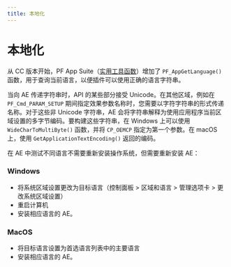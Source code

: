 ```yaml
---
title: 本地化
---
```

# 本地化

从 CC 版本开始，PF App Suite（[实用工具函数](../../effect-details/useful-utility-functions)）增加了 `PF_AppGetLanguage()` 函数，用于查询当前语言，以便插件可以使用正确的语言字符串。

当向 AE 传递字符串时，API 的某些部分接受 Unicode。在其他区域，例如在 `PF_Cmd_PARAM_SETUP` 期间指定效果参数名称时，您需要以字符字符串的形式传递名称。对于这些非 Unicode 字符串，AE 会将字符串解释为使用应用程序当前区域设置的多字节编码。要构建这些字符串，在 Windows 上可以使用 `WideCharToMultiByte()` 函数，并将 `CP_OEMCP` 指定为第一个参数。在 macOS 上，使用 `GetApplicationTextEncoding()` 返回的编码。

在 AE 中测试不同语言不需要重新安装操作系统，但需要重新安装 AE：

### Windows

- 将系统区域设置更改为目标语言（控制面板 > 区域和语言 > 管理选项卡 > 更改系统区域设置）
- 重启计算机
- 安装相应语言的 AE。

### MacOS

- 将目标语言设置为首选语言列表中的主要语言
- 安装相应语言的 AE。
